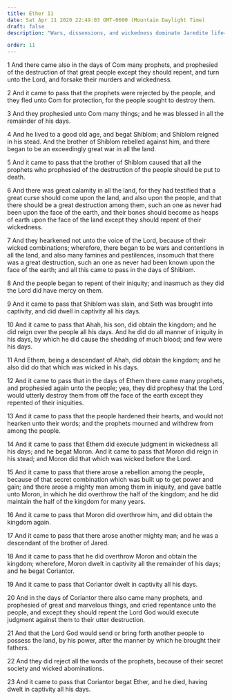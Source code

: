 ```yaml
---
title: Ether 11
date: Sat Apr 11 2020 22:49:03 GMT-0600 (Mountain Daylight Time)
draft: false
description: "Wars, dissensions, and wickedness dominate Jaredite life—Prophets predict the utter destruction of the Jaredites unless they repent—The people reject the words of the prophets."

order: 11
---
```

    
1 And there came also in the days of Com many prophets, and prophesied of the destruction of that great people except they should repent, and turn unto the Lord, and forsake their murders and wickedness.

2 And it came to pass that the prophets were rejected by the people, and they fled unto Com for protection, for the people sought to destroy them.

3 And they prophesied unto Com many things; and he was blessed in all the remainder of his days.

4 And he lived to a good old age, and begat Shiblom; and Shiblom reigned in his stead. And the brother of Shiblom rebelled against him, and there began to be an exceedingly great war in all the land.

5 And it came to pass that the brother of Shiblom caused that all the prophets who prophesied of the destruction of the people should be put to death.

6 And there was great calamity in all the land, for they had testified that a great curse should come upon the land, and also upon the people, and that there should be a great destruction among them, such an one as never had been upon the face of the earth, and their bones should become as heaps of earth upon the face of the land except they should repent of their wickedness.

7 And they hearkened not unto the voice of the Lord, because of their wicked combinations; wherefore, there began to be wars and contentions in all the land, and also many famines and pestilences, insomuch that there was a great destruction, such an one as never had been known upon the face of the earth; and all this came to pass in the days of Shiblom.

8 And the people began to repent of their iniquity; and inasmuch as they did the Lord did have mercy on them.

9 And it came to pass that Shiblom was slain, and Seth was brought into captivity, and did dwell in captivity all his days.

10 And it came to pass that Ahah, his son, did obtain the kingdom; and he did reign over the people all his days. And he did do all manner of iniquity in his days, by which he did cause the shedding of much blood; and few were his days.

11 And Ethem, being a descendant of Ahah, did obtain the kingdom; and he also did do that which was wicked in his days.

12 And it came to pass that in the days of Ethem there came many prophets, and prophesied again unto the people; yea, they did prophesy that the Lord would utterly destroy them from off the face of the earth except they repented of their iniquities.

13 And it came to pass that the people hardened their hearts, and would not hearken unto their words; and the prophets mourned and withdrew from among the people.

14 And it came to pass that Ethem did execute judgment in wickedness all his days; and he begat Moron. And it came to pass that Moron did reign in his stead; and Moron did that which was wicked before the Lord.

15 And it came to pass that there arose a rebellion among the people, because of that secret combination which was built up to get power and gain; and there arose a mighty man among them in iniquity, and gave battle unto Moron, in which he did overthrow the half of the kingdom; and he did maintain the half of the kingdom for many years.

16 And it came to pass that Moron did overthrow him, and did obtain the kingdom again.

17 And it came to pass that there arose another mighty man; and he was a descendant of the brother of Jared.

18 And it came to pass that he did overthrow Moron and obtain the kingdom; wherefore, Moron dwelt in captivity all the remainder of his days; and he begat Coriantor.

19 And it came to pass that Coriantor dwelt in captivity all his days.

20 And in the days of Coriantor there also came many prophets, and prophesied of great and marvelous things, and cried repentance unto the people, and except they should repent the Lord God would execute judgment against them to their utter destruction.

21 And that the Lord God would send or bring forth another people to possess the land, by his power, after the manner by which he brought their fathers.

22 And they did reject all the words of the prophets, because of their secret society and wicked abominations.

23 And it came to pass that Coriantor begat Ether, and he died, having dwelt in captivity all his days.
